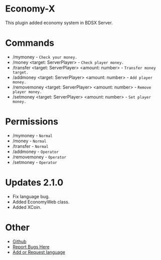 # Economy-X
This plugin added economy system in BDSX Server.

# Commands
* /mymoney - `Check your money.`
* /money <target: ServerPlayer> - `Check player money.`
* /transfer <target: ServerPlayer> <amount: number> - `Transfer money target.`
* /addmoney <target: ServerPlayer> <amount: number> - `Add player money.`
* /removemoney <target: ServerPlayer> <amount: number> - `Remove player money.`
* /setmoney <target: ServerPlayer> <amount: number> - `Set player money.`

# Permissions
* /mymoney - `Normal`
* /money - `Normal`
* /transfer - `Normal`
* /addmoney - `Operator`
* /removemoney - `Operator`
* /setmoney - `Operator`

# Updates 2.1.0
* Fix language bug.
* Added EconomyWeb class.
* Added XCoin.

# Other
* [Github](https://github.com/ItzCandra23/Economy-X)
* [Report Bugs Here](https://github.com/ItzCandra23/Economy-X/issues)
* [Add or Request language](https://discord.com/channels/646456965983240212/814768666741964820/1024176641536180244)

